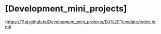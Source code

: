 # [Development_mini_projects]
(https://11aj.github.io/Development_mini_projects/DJ%20Template/index.html)
